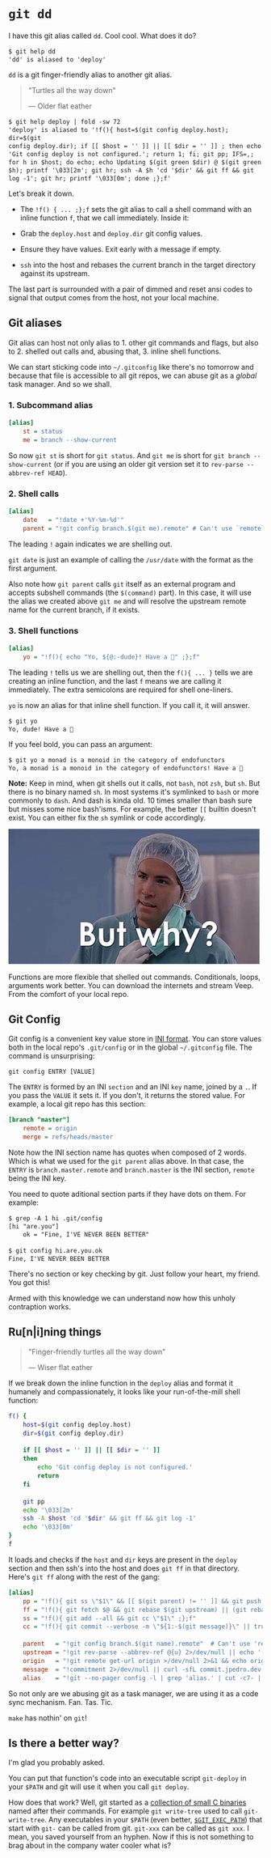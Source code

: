 <!-- tags: git, shell -->

# `git dd`

I have this git alias called `dd`. Cool cool. What does it do?

```
$ git help dd
'dd' is aliased to 'deploy'
```

`dd` is a git finger-friendly alias to another git alias.

> "Turtles all the way down"
>
> — Older flat eather

```
$ git help deploy | fold -sw 72
'deploy' is aliased to '!f(){ host=$(git config deploy.host); dir=$(git
config deploy.dir); if [[ $host = '' ]] || [[ $dir = '' ]] ; then echo
'Git config deploy is not configured.'; return 1; fi; git pp; IFS=,;
for h in $host; do echo; echo Updating $(git green $dir) @ $(git green
$h); printf '\033[2m'; git hr; ssh -A $h 'cd '$dir' && git ff && git
log -1'; git hr; printf '\033[0m'; done ;};f'
```

Let's break it down.

- The `!f() { ... ;};f` sets the git alias to call a shell command with
  an inline function `f`, that we call immediately. Inside it:

- Grab the `deploy.host` and `deploy.dir` git config  values.

- Ensure they have values. Exit early with a message if empty.

- `ssh` into the host and rebases the current branch in the target
  directory against its upstream.

The last part is surrounded with a pair of dimmed and reset ansi codes
to signal that output comes from the host, not your local machine.


## Git aliases

Git alias can host not only alias to 1. other git commands and flags,
but also to 2. shelled out calls and, abusing that, 3. inline shell
functions.

We can start sticking code into `~/.gitconfig` like there's no tomorrow
and because that file is accessible to all git repos, we can abuse git
as a _global_ task manager. And so we shall.


### 1. Subcommand alias

```ini
[alias]
    st = status
    me = branch --show-current
```

So now `git st` is short for `git status`. And `git me` is short for
`git branch --show-current` (or if you are using an older git version
set it to `rev-parse --abbrev-ref HEAD`).


### 2. Shell calls

```ini
[alias]
    date   = "!date +'%Y-%m-%d'"
    parent = "!git config branch.$(git me).remote" # Can't use `remote`
```

The leading `!` again indicates we are shelling out.

`git date` is just an example of calling the `/usr/date` with the
format as the first argument.

Also note how `git parent` calls `git` itself as an external program
and accepts subshell commands (the `$(command)` part). In this case,
it will use the alias we created above `git me` and will resolve the
upstream remote name for the current branch, if it exists.


### 3. Shell functions

```ini
[alias]
    yo = "!f(){ echo "Yo, ${@:-dude}! Have a 🍪" ;};f"
```

The leading `!` tells us we are shelling out, then the `f(){ ... }`
tells we are creating an inline function, and the last `f` means we are
calling it immediately. The extra semicolons are required for shell
one-liners.

`yo` is now an alias for that inline shell function. If you call it,
it will answer.

```
$ git yo
Yo, dude! Have a 🍪
```

If you feel bold, you can pass an argument:

```
$ git yo a monad is a monoid in the category of endofunctors
Yo, a monad is a monoid in the category of endofunctors! Have a 🍪
```

**Note:** Keep in mind, when git shells out it calls, not `bash`, not
`zsh`, but `sh`. But there is no binary named `sh`. In most systems
it's symlinked to `bash` or more commonly to `dash`. And dash is
kinda old. 10 times smaller than bash sure but misses some nice bash'isms.
For example, the better `[[` builtin doesn't exist. You can either fix
the `sh` symlink or code accordingly.


![But why](https://raw.githubusercontent.com/jpedro/jpedro.github.io/master/.github/static/img/why.jpg)

Functions are more flexible that shelled out commands. Conditionals,
loops, arguments work better. You can download the internets and stream
Veep. From the comfort of your local repo.


## Git Config

Git config is a convenient key value store in
[INI format](https://en.wikipedia.org/wiki/INI_file). You can store
values both in the local repo's `.git/config` or in the global
`~/.gitconfig` file. The command is unsurprising:

    git config ENTRY [VALUE]

The `ENTRY` is formed by an INI `section` and an INI `key` name, joined
by a `.`. If you pass the `VALUE` it sets it. If you don't, it returns
the stored value. For example, a local git repo has this section:

```ini
[branch "master"]
    remote = origin
    merge = refs/heads/master
```

Note how the INI section name has quotes when composed of 2 words.
Which is what we used for the `git parent` alias above. In that case,
the `ENTRY` is `branch.master.remote` and `branch.master` is the INI
section, `remote` being the INI key.

You need to quote aditional section parts if they have dots on them.
For example:

```
$ grep -A 1 hi .git/config
[hi "are.you"]
    ok = "Fine, I'VE NEVER BEEN BETTER"

$ git config hi.are.you.ok
Fine, I'VE NEVER BEEN BETTER
```

There's no section or key checking by git. Just follow your heart, my
friend. You got this!

Armed with this knowledge we can understand now how this unholy
contraption works.


## Ru[n|i]ning things

> "Finger-friendly turtles all the way down"
>
> — Wiser flat eather

If we break down the inline function in the `deploy` alias and format
it humanely and compassionately, it looks like your run-of-the-mill
shell function:

```bash
f() {
    host=$(git config deploy.host)
    dir=$(git config deploy.dir)

    if [[ $host = '' ]] || [[ $dir = '' ]]
    then
        echo 'Git config deploy is not configured.'
        return
    fi

    git pp
    echo '\033[2m'
    ssh -A $host 'cd '$dir' && git ff && git log -1'
    echo '\033[0m'
}
f
```

It loads and checks if the `host` and `dir` keys are present in the
`deploy` section and then ssh's into the host and does `git ff` in
that directory. Here's `git ff` along with the rest of the gang:

```ini
[alias]
    pp = "!f(){ git ss \"$1\" && [[ $(git parent) != '' ]] && git push || git push $(git primus) HEAD -u ;};f"
    ff = "!f(){ git fetch $@ && git rebase $(git upstream) || (git rebase --abort && echo '==> Failed to rebase' && exit 1);};f"
    ss = "!f(){ git add --all && git cc \"$1\" ;};f"
    cc = "!f(){ git commit --verbose -m \"${1:-$(git message)}\" || true ;};f"

    parent   = "!git config branch.$(git name).remote"  # Can't use 'remote'
    upstream = "!git rev-parse --abbrev-ref @{u} 2>/dev/null || echo '(none)'"
    origin   = "!git remote get-url origin >/dev/null 2>&1 && echo origin || git remote | head -1"
    message  = "!commitment 2>/dev/null || curl -sfL commit.jpedro.dev || echo 'This reveals a lack of commitment'"
    alias    = "!git --no-pager config -l | grep 'alias.' | cut -c7- | awk -F= '{ printf \"\\033\\[32;1m%-20s\\033\\[0m%s\\n\", $1, $2 }'"$2}'"
```

So not only are we abusing git as a task manager, we are using it as a
code sync mechanism. Fan. Tas. Tic.

`make` has nothin' on `git`!


## Is there a better way?

I'm glad you probably asked.

You can put that function's code into an executable script `git-deploy`
in your `$PATH` and git will use it when you call `git deploy`.

How does that work? Well, git started as a
[collection of small C binaries](https://github.com/git/git/tree/e83c5163316f89bfbde7d9ab23ca2e25604af290)
named after their commands. For example `git write-tree` used to call
`git-write-tree`. Any executables in your `$PATH` (even better,
[`$GIT_EXEC_PATH`](https://github.com/git/git/blob/c75fd8d8150afdf836b63a8e0534d9b9e3e111ba/exec-cmd.c#L289-L300))
that start with `git-` can be called from git. `git-xxx` can be called
as `git xxx`. I mean, you saved yourself from an hyphen. Now if this
is not something to brag about in the company water cooler what is?
